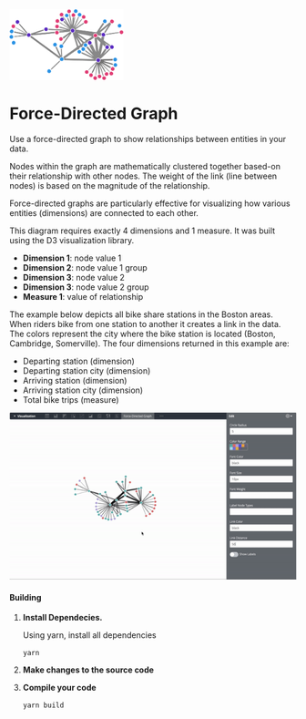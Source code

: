 <img src="assets/force-directed.svg" alt="thumbnail" width="200"/>

# Force-Directed Graph

Use a force-directed graph to show relationships between entities in your data.

Nodes within the graph are mathematically clustered together based-on their relationship with other nodes. The weight of the link (line between nodes) is based on the magnitude of the relationship.

Force-directed graphs are particularly effective for visualizing how various entities (dimensions) are connected to each other.

This diagram requires exactly 4 dimensions and 1 measure. It was built using the D3 visualization library.

- **Dimension 1**: node value 1
- **Dimension 2**: node value 1 group
- **Dimension 3**: node value 2
- **Dimension 3**: node value 2 group
- **Measure 1**: value of relationship

The example below depicts all bike share stations in the Boston areas. When riders bike from one station to another it creates a link in the data. The colors represent the city where the bike station is located (Boston, Cambridge, Somerville). The four dimensions returned in this example are:

- Departing station (dimension)
- Departing station city (dimension)
- Arriving station (dimension)
- Arriving station city (dimension)
- Total bike trips (measure)

![Force-Directed Graph](assets/force-directed-ex.gif)

#### Building

1.  **Install Dependecies.**

    Using yarn, install all dependencies

    ```
    yarn
    ```

2.  **Make changes to the source code**

3.  **Compile your code**
    ```
    yarn build
    ```
